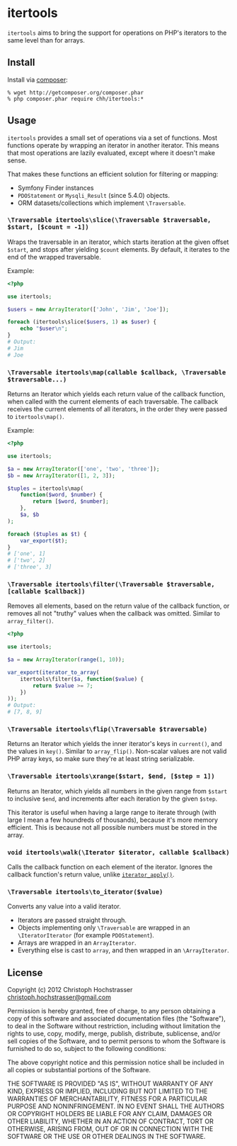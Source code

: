 # itertools

`itertools` aims to bring the support for operations on PHP's iterators
to the same level than for arrays.

## Install

Install via [composer](http://getcomposer.org):

    % wget http://getcomposer.org/composer.phar
    % php composer.phar require chh/itertools:*

## Usage

`itertools` provides a small set of operations via a set of functions.
Most functions operate by wrapping an iterator in another iterator. 
This means that most operations are lazily evaluated, except where it doesn't make sense.

That makes these functions an efficient solution for filtering or
mapping:

* Symfony Finder instances
* `PDOStatement` or `Mysqli_Result` (since 5.4.0) objects.
* ORM datasets/collections which implement `\Traversable`.

### `\Traversable itertools\slice(\Traversable $traversable, $start, [$count = -1])`

Wraps the traversable in an iterator, which starts iteration at the
given offset `$start`, and stops after yielding `$count` elements. By
default, it iterates to the end of the wrapped traversable.

Example:

```php
<?php

use itertools;

$users = new ArrayIterator(['John', 'Jim', 'Joe']);

foreach (itertools\slice($users, 1) as $user) {
    echo "$user\n";
}
# Output:
# Jim
# Joe
```

### `\Traversable itertools\map(callable $callback, \Traversable $traversable...)`

Returns an Iterator which yields each return value of the callback
function, when called with the current elements of each traversable. The
callback receives the current elements of all iterators, in the order
they were passed to `itertools\map()`.

Example:

```php
<?php

use itertools;

$a = new ArrayIterator(['one', 'two', 'three']);
$b = new ArrayIterator([1, 2, 3]);

$tuples = itertools\map(
    function($word, $number) {
        return [$word, $number];
    },
    $a, $b
);

foreach ($tuples as $t) {
    var_export($t);
}
# ['one', 1]
# ['two', 2]
# ['three', 3]
```

### `\Traversable itertools\filter(\Traversable $traversable, [callable $callback])`

Removes all elements, based on the return value of the callback
function, or removes all not "truthy" values when the callback was
omitted. Similar to `array_filter()`.

```php
<?php

use itertools;

$a = new ArrayIterator(range(1, 10));

var_export(iterator_to_array(
    itertools\filter($a, function($value) {
        return $value >= 7;
    })
));
# Output:
# [7, 8, 9]
```

### `\Traversable itertools\flip(\Traversable $traversable)`

Returns an Iterator which yields the inner iterator's keys in
`current()`, and the values in `key()`. Similar to `array_flip()`.
Non-scalar values are not valid PHP array keys, so make sure they're at
least string serializable.

### `\Traversable itertools\xrange($start, $end, [$step = 1])`

Returns an Iterator, which yields all numbers in the given range from
`$start` to inclusive `$end`, and increments after each iteration by the given `$step`.

This iterator is useful when having a large range to iterate through
(with large I mean a few houndreds of thousands), because it's more
memory efficient. This is because not all possible numbers must be stored in the
array.

### `void itertools\walk(\Iterator $iterator, callable $callback)`

Calls the callback function on each element of the iterator. Ignores the callback function's 
return value, unlike [`iterator_apply()`](http://php.net/iterator_apply).

### `\Traversable itertools\to_iterator($value)`

Converts any value into a valid iterator.

* Iterators are passed straight through.
* Objects implementing only `\Traversable` are wrapped in an
  `\IteratorIterator` (for example `PDOStatement`).
* Arrays are wrapped in an `ArrayIterator`.
* Everything else is cast to `array`, and then wrapped in an
  `\ArrayIterator`.

## License

Copyright (c) 2012 Christoph Hochstrasser <christoph.hochstrasser@gmail.com>

Permission is hereby granted, free of charge, to any person obtaining a copy of this software and associated documentation files (the "Software"), to deal in the Software without restriction, including without limitation the rights to use, copy, modify, merge, publish, distribute, sublicense, and/or sell copies of the Software, and to permit persons to whom the Software is furnished to do so, subject to the following conditions:

The above copyright notice and this permission notice shall be included in all copies or substantial portions of the Software.

THE SOFTWARE IS PROVIDED "AS IS", WITHOUT WARRANTY OF ANY KIND, EXPRESS OR IMPLIED, INCLUDING BUT NOT LIMITED TO THE WARRANTIES OF MERCHANTABILITY, FITNESS FOR A PARTICULAR PURPOSE AND NONINFRINGEMENT. IN NO EVENT SHALL THE AUTHORS OR COPYRIGHT HOLDERS BE LIABLE FOR ANY CLAIM, DAMAGES OR OTHER LIABILITY, WHETHER IN AN ACTION OF CONTRACT, TORT OR OTHERWISE, ARISING FROM, OUT OF OR IN CONNECTION WITH THE SOFTWARE OR THE USE OR OTHER DEALINGS IN THE SOFTWARE.
